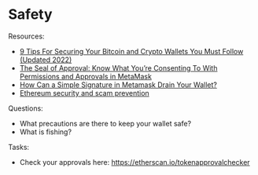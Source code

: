 # Safety

Resources:

* [9 Tips For Securing Your Bitcoin and Crypto Wallets You Must Follow (Updated 2022)](https://cryptopotato.com/9-must-tips-securing-crypto-wallet)
* [The Seal of Approval: Know What You’re Consenting To With Permissions and Approvals in MetaMask](https://consensys.net/blog/metamask/the-seal-of-approval-know-what-youre-consenting-to-with-permissions-and-approvals-in-metamask/)
* [How Can a Simple Signature in Metamask Drain Your Wallet?](https://typefully.com/korpi87/iHknFMq)
* [Ethereum security and scam prevention](https://ethereum.org/en/security/)

Questions:

* What precautions are there to keep your wallet safe?
* What is fishing?

Tasks:

* Check your approvals here: https://etherscan.io/tokenapprovalchecker
